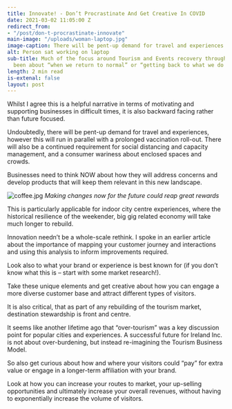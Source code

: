 ```yaml
---
title: Innovate! - Don’t Procrastinate And Get Creative In COVID
date: 2021-03-02 11:05:00 Z
redirect_from:
- "/post/don-t-procrastinate-innovate"
main-image: "/uploads/woman-laptop.jpg"
image-caption: There will be pent-up demand for travel and experiences
alt: Person sat working on laptop
sub-title: Much of the focus around Tourism and Events recovery through Covid has
  been about “when we return to normal” or “getting back to what we do best”
length: 2 min read
is-extenal: false
layout: post
---
```


Whilst I agree this is a helpful narrative in terms of motivating and supporting businesses in difficult times, it is also backward facing rather than future focused.

Undoubtedly, there will be pent-up demand for travel and experiences, however this will run in parallel with a prolonged vaccination roll-out. There will also be a continued requirement for social distancing and capacity management, and a consumer wariness about enclosed spaces and crowds.

Businesses need to think NOW about how they will address concerns and develop products that will keep them relevant in this new landscape.

![coffee.jpg](/uploads/coffee.jpg)
_Making changes now for the future could reap great rewards_

This is particularly applicable for indoor city centre experiences, where the historical resilience of the weekender, big gig related economy will take much longer to rebuild.

Innovation needn’t be a whole-scale rethink. I spoke in an earlier article about the importance of mapping your customer journey and interactions and using this analysis to inform improvements required.

Look also to what your brand or experience is best known for (if you don’t know what this is – start with some market research!).

Take these unique elements and get creative about how you can engage a more diverse customer base and attract different types of visitors.

It is also critical, that as part of any rebuilding of the tourism market, destination stewardship is front and centre.

It seems like another lifetime ago that “over-tourism” was a key discussion point for popular cities and experiences. A successful future for Ireland Inc. is not about over-burdening, but instead re-imagining the Tourism Business Model.

So also get curious about how and where your visitors could “pay” for extra value or engage in a longer-term affiliation with your brand.

Look at how you can increase your routes to market, your up-selling opportunities and ultimately increase your overall revenues, without having to exponentially increase the volume of visitors.
